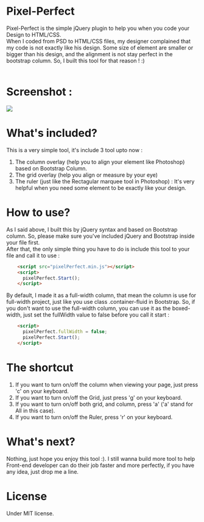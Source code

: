 # Pixel-Perfect
Pixel-Perfect is the simple jQuery plugin to help you when you code your Design to HTML/CSS. 
<br>
When I coded from PSD to HTML/CSS files, my designer complained that my code is not exactly like his design. Some size of element are smaller or bigger than his design, and the alignment is not stay perfect in the bootstrap column. So, I built this tool for that reason ! :) 
<br><br>

# Screenshot : <br>
<img src="http://res.cloudinary.com/veseylab/image/upload/v1504424119/pixelPerfect-screenshot_grjscb.jpg">


# What's included?
This is a very simple tool, it's include 3 tool upto now : 
1. The column overlay (help you to align your element like Photoshop) based on Bootstrap Column.
2. The grid overlay (help you align or measure by your eye)
3. The ruler (just like the Rectagular marquee tool in Photoshop) : It's very helpful when you need some element to be exactly like your design.


# How to use?
As I said above, I built this by jQuery syntax and based on Bootstrap column. So, please make sure you've included jQuery and Bootstrap inside your file first.
<br>
After that, the only simple thing you have to do is include this tool to your file and call it to use : 
````html 
    <script src="pixelPerfect.min.js"></script>
    <script>
      pixelPerfect.Start();
    </script>
````
By default, I made it as a full-width column, that mean the column is use for full-width project, just like you use class .container-fluid in Bootstrap. So, if you don't want to use the full-width column, you can use it as the boxed-width, just set the fullWidth value to false  before you call it start :
````html
    <script>
      pixelPerfect.fullWidth = false;
      pixelPerfect.Start();
    </script>
````    

# The shortcut
1. If you want to turn on/off the column when viewing your page, just press 'c' on your keyboard.
2. If you want to turn on/off the Grid, just press 'g' on your keyboard.
3. If you want to turn on/off both grid, and column, press 'a' ('a' stand for All in this case).
4. If you want to turn on/off the Ruler, press 'r' on your keyboard.

# What's next?
Nothing, just hope you enjoy this tool :). I still wanna build more tool to help Front-end developer can do their job faster and more perfectly, if you have any idea, just drop me a line.

# License
Under MIT license.
